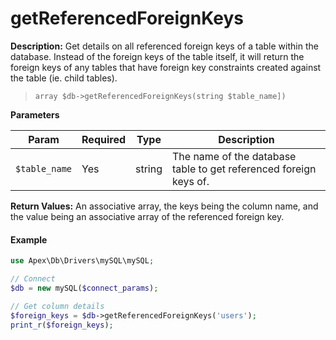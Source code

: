 
# getReferencedForeignKeys

**Description:** Get details on all referenced foreign keys of a table within the database.  Instead of the foreign keys of the table itself, it will return the foreign keys of any tables that have foreign key constraints created against the table (ie. child tables).

> `array $db->getReferencedForeignKeys(string $table_name])`


**Parameters**

Param | Required | Type | Description
------------- |------------- |------------- |------------- 
`$table_name` | Yes | string | The name of the database table to get referenced foreign keys of.


**Return Values:** An associative array, the keys being the column name, and the value being an associative array of the referenced foreign key.


#### Example

~~~php
use Apex\Db\Drivers\mySQL\mySQL;

// Connect
$db = new mySQL($connect_params);

// Get column details
$foreign_keys = $db->getReferencedForeignKeys('users');
print_r($foreign_keys);
~~~


